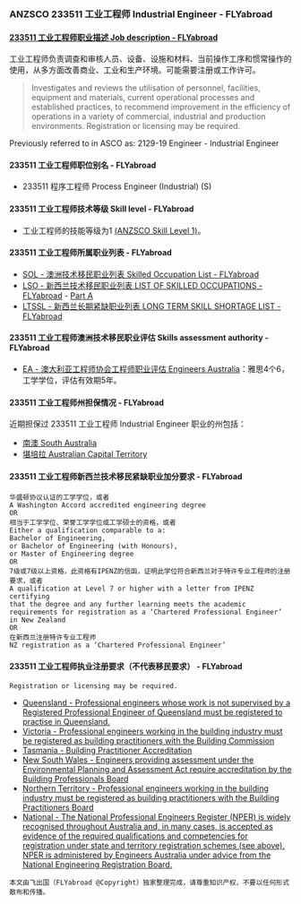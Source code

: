 ### ANZSCO 233511 工业工程师 Industrial Engineer - FLYabroad ###

####  [233511 工业工程师职业描述 Job description - FLYabroad](http://www.flyabroadvisa.com/anzsco/2335.html#233511)

工业工程师负责调查和审核人员、设备、设施和材料、当前操作工序和惯常操作的使用，从多方面改善商业、工业和生产环境。可能需要注册或工作许可。

> Investigates and reviews the utilisation of personnel, facilities, equipment and materials, current operational processes and established practices, to recommend improvement in the efficiency of operations in a variety of commercial, industrial and production environments. Registration or licensing may be required.

Previously referred to in ASCO as: 2129-19 Engineer - Industrial Engineer

#### 233511 工业工程师职位别名 - FLYabroad
 
- 233511	 程序工程师 Process Engineer (Industrial) (S)

#### 233511 工业工程师技术等级 Skill level - FLYabroad

- 工业工程师的技能等级为1 [(ANZSCO Skill Level 1)](http://www.flyabroadvisa.com/anzsco/)。

#### 233511 工业工程师所属职业列表 - FLYabroad

- [SOL - 澳洲技术移民职业列表 Skilled Occupation List - FLYabroad](http://www.flyabroadvisa.com/sol/)
- [LSO - 新西兰技术移民职业列表 LIST OF SKILLED OCCUPATIONS - FLYabroad](http://nz.flyabroadvisa.com/lso/) - [Part A](parta)
- [LTSSL - 新西兰长期紧缺职业列表 LONG TERM SKILL SHORTAGE LIST - FLYabroad](http://nz.flyabroadvisa.com/work-residence/ltssl.html)

#### 233511 工业工程师澳洲技术移民职业评估 Skills assessment authority - FLYabroad

- [EA - 澳大利亚工程师协会工程师职业评估 Engineers Australia](http://www.flyabroadvisa.com/ass/ea.html)：雅思4个6，工学学位，评估有效期5年。

####  233511 工业工程师州担保情况 - FLYabroad

近期担保过 233511 工业工程师 Industrial Engineer 职业的州包括：

- [南澳 South Australia](http://www.flyabroadvisa.com/zdb/sa.html)
- [堪培拉 Australian Capital Territory](http://www.flyabroadvisa.com/zdb/act.html)


####  233511 工业工程师新西兰技术移民紧缺职业加分要求 - FLYabroad

    华盛顿协议认证的工学学位，或者
    A Washington Accord accredited engineering degree
    OR
    相当于工学学位、荣誉工学学位或工学硕士的资格，或者
    Either a qualification comparable to a:
    Bachelor of Engineering, 
    or Bachelor of Engineering (with Honours),
    or Master of Engineering degree 
    OR
    7级或7级以上资格，此资格有IPENZ的信函，证明此学位符合新西兰对于特许专业工程师的注册要求，或者
    A qualification at Level 7 or higher with a letter from IPENZ certifying
    that the degree and any further learning meets the academic requirements for registration as a ‘Chartered Professional Engineer’ in New Zealand 
    OR
    在新西兰注册特许专业工程师
    NZ registration as a ‘Chartered Professional Engineer’

####  233511 工业工程师执业注册要求（不代表移民要求） - FLYabroad

    Registration or licensing may be required.

- [Queensland - Professional engineers whose work is not supervised by a Registered Professional Engineer of Queensland must be registered to practise in Queensland. ](http://www.bpeq.qld.gov.au/iMIS15/BPEQ/)
- [Victoria - Professional engineers working in the building industry must be registered as building practitioners with the Building Commission ](http://www.buildingcommission.com.au/)
- [Tasmania - Building Practitioner Accreditation](http://www.wst.tas.gov.au/industries/building/bpa)
- [New South Wales - Engineers providing assessment under the Environmental Planning and Assessment Act require accreditation by the Building Professionals Board](http://www.bpb.nsw.gov.au/)
- [Northern Territory - Professional engineers working in the building industry must be registered as building practitioners with the Building Practitioners Board](http://www.bpb.nt.gov.au/practitioners.shtml)
- [National - The National Professional Engineers Register (NPER) is widely recognised throughout Australia and, in many cases, is accepted as evidence of the required qualifications and competencies for registration under state and territory registration schemes (see above). NPER is administered by Engineers Australia under advice from the National Engineering Registration Board. ](http://www.engineersaustralia.org.au/nerb)

`本文由飞出国（FLYabroad @Copyright）独家整理完成，请尊重知识产权，不要以任何形式散布和传播。`